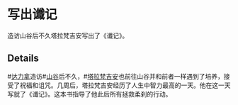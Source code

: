 # 写出谶记
造访山谷后不久塔拉梵吉安写出了《谶记》。

## Details
#[达力拿](characters/dalinar)造访#[山谷](locations/valley)后不久，#[塔拉梵吉安](characters/taravangian)也前往山谷并和前者一样遇到了培养，接受了祝福和诅咒。几周后，塔拉梵吉安经历了人生中智力最高的一天。他在这一天写就了《谶记》。这本书指导了他此后所有拯救柔刹的行动。
